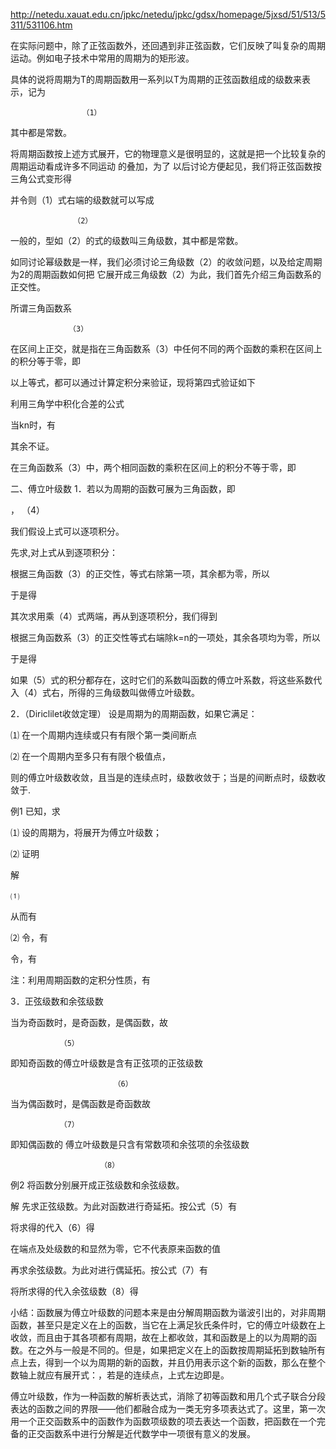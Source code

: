 http://netedu.xauat.edu.cn/jpkc/netedu/jpkc/gdsx/homepage/5jxsd/51/513/5311/531106.htm



在实际问题中，除了正弦函数外，还回遇到非正弦函数，它们反映了叫复杂的周期运动。例如电子技术中常用的周期为的矩形波。

具体的说将周期为T的周期函数用一系列以T为周期的正弦函数组成的级数来表示，记为

                    （1）

其中都是常数。

将周期函数按上述方式展开，它的物理意义是很明显的，这就是把一个比较复杂的周期运动看成许多不同运动 的叠加，为了 以后讨论方便起见，我们将正弦函数按三角公式变形得

       

并令则（1）式右端的级数就可以写成

                  （2）

一般的，型如（2）的式的级数叫三角级数，其中都是常数。

如同讨论幂级数是一样，我们必须讨论三角级数（2）的收敛问题，以及给定周期为2的周期函数如何把 它展开成三角级数（2）为此，我们首先介绍三角函数系的正交性。

所谓三角函数系

                 （3）

在区间上正交，就是指在三角函数系（3）中任何不同的两个函数的乘积在区间上的积分等于零，即



     

以上等式，都可以通过计算定积分来验证，现将第四式验证如下

利用三角学中积化合差的公式



当kn时，有



                     

其余不证。

在三角函数系（3）中，两个相同函数的乘积在区间上的积分不等于零，即





二、傅立叶级数
1．若以为周期的函数可展为三角函数，即

，             （4）

我们假设上式可以逐项积分。

先求,对上式从到逐项积分：



根据三角函数（3）的正交性，等式右除第一项，其余都为零，所以

于是得



其次求用乘（4）式两端，再从到逐项积分，我们得到



根据三角函数系（3）的正交性等式右端除k=n的一项处，其余各项均为零，所以



于是得



如果（5）式的积分都存在，这时它们的系数叫函数的傅立叶系数，将这些系数代入（4）式右，所得的三角级数叫做傅立叶级数。

2．（Diriclilet收敛定理） 设是周期为的周期函数，如果它满足：

⑴ 在一个周期内连续或只有有限个第一类间断点

⑵ 在一个周期内至多只有有限个极值点，

则的傅立叶级数收敛，且当是的连续点时，级数收敛于；当是的间断点时，级数收敛于.

例1 已知，求

⑴ 设的周期为，将展开为傅立叶级数；

⑵ 证明

解

⑴



从而有   

⑵ 令，有



令，有



注：利用周期函数的定积分性质，有



3．正弦级数和余弦级数

当为奇函数时，是奇函数，是偶函数，故

               （5）

即知奇函数的傅立叶级数是含有正弦项的正弦级数

                           （6）

当为偶函数时，是偶函数是奇函数故

               （7）

即知偶函数的 傅立叶级数是只含有常数项和余弦项的余弦级数

                        （8）

例2  将函数分别展开成正弦级数和余弦级数。

解  先求正弦级数。为此对函数进行奇延拓。按公式（5）有

将求得的代入（6）得



在端点及处级数的和显然为零，它不代表原来函数的值

再求余弦级数。为此对进行偶延拓。按公式（7）有





将所求得的代入余弦级数（8）得



小结：函数展为傅立叶级数的问题本来是由分解周期函数为谐波引出的，对非周期函数，甚至只是定义在上的函数，当它在上满足狄氏条件时，它的傅立叶级数在上收敛，而且由于其各项都有周期，故在上都收敛，其和函数是上的以为周期的函数。在之外与一般是不同的。但是，如果把定义在上的函数按周期延拓到数轴所有点上去，得到一个以为周期的新的函数，并且仍用表示这个新的函数，那么在整个数轴上就应有展开式：，若是的连续点，上式左边即是。

傅立叶级数，作为一种函数的解析表达式，消除了初等函数和用几个式子联合分段表达的函数之间的界限——他们都融合成为一类无穷多项表达式了。这里，第一次用一个正交函数系中的函数作为函数项级数的项去表达一个函数，把函数在一个完备的正交函数系中进行分解是近代数学中一项很有意义的发展。